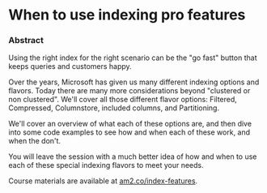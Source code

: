 # When to use indexing pro features

### Abstract
Using the right index for the right scenario can be the "go fast" button that keeps queries and customers happy. 

Over the years, Microsoft has given us many different indexing options and flavors. Today there are many more considerations beyond "clustered or non clustered". We'll cover all those different flavor options: Filtered, Compressed, Columnstore, included columns, and Partitioning. 

We'll cover an overview of what each of these options are, and then dive into some code examples to see how and when each of these work, and when the don't. 

You will leave the session with a much better idea of how and when to use each of these special indexing flavors to meet your needs.

Course materials are available at [am2.co/index-features](https://am2.co/index-features).
